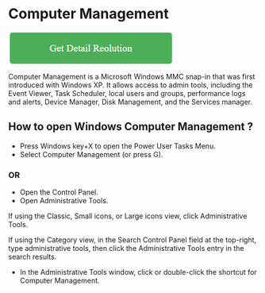 # Computer Management

[![Computer Management](green.png)](https://github.com/compuhoy/computer.management)

Computer Management is a Microsoft Windows MMC snap-in that was first introduced with Windows XP. It allows access to admin tools, including the Event Viewer, Task Scheduler, local users and groups, performance logs and alerts, Device Manager, Disk Management, and the Services manager.

## How to open Windows Computer Management ?

* Press Windows key+X to open the Power User Tasks Menu.
* Select Computer Management (or press G).

### OR

* Open the Control Panel.
* Open Administrative Tools.

If using the Classic, Small icons, or Large icons view, click Administrative Tools.

If using the Category view, in the Search Control Panel field at the top-right, type administrative tools, then click the Administrative Tools entry in the search results.

* In the Administrative Tools window, click or double-click the shortcut for Computer Management.
